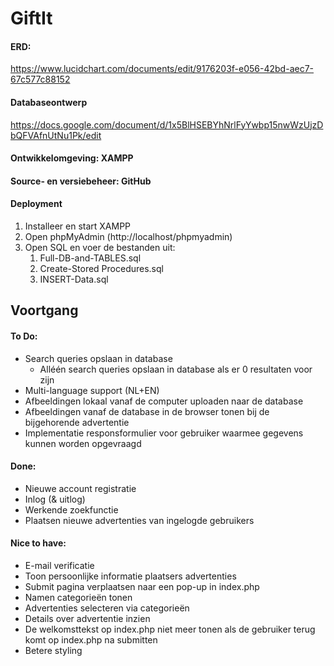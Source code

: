 # GiftIt

#### ERD:
https://www.lucidchart.com/documents/edit/9176203f-e056-42bd-aec7-67c577c88152

#### Databaseontwerp
https://docs.google.com/document/d/1x5BlHSEBYhNrlFyYwbp15nwWzUjzDbQFVAfnUtNu1Pk/edit

#### Ontwikkelomgeving: XAMPP
#### Source- en versiebeheer: GitHub
#### Deployment
1. Installeer en start XAMPP
2. Open phpMyAdmin (http://localhost/phpmyadmin)
3. Open SQL en voer de bestanden uit:
    1. Full-DB-and-TABLES.sql
    2. Create-Stored Procedures.sql
    3. INSERT-Data.sql

## Voortgang

#### To Do:
- Search queries opslaan in database
  - Alléén search queries opslaan in database als er 0 resultaten voor zijn
- Multi-language support (NL+EN)
- Afbeeldingen lokaal vanaf de computer uploaden naar de database
- Afbeeldingen vanaf de database in de browser tonen bij de bijgehorende advertentie
- Implementatie responsformulier voor gebruiker waarmee gegevens kunnen worden opgevraagd

#### Done:
- Nieuwe account registratie
- Inlog (& uitlog)
- Werkende zoekfunctie
- Plaatsen nieuwe advertenties van ingelogde gebruikers

#### Nice to have:
- E-mail verificatie
- Toon persoonlijke informatie plaatsers advertenties
- Submit pagina verplaatsen naar een pop-up in index.php
- Namen categorieën tonen
- Advertenties selecteren via categorieën
- Details over advertentie inzien
- De welkomsttekst op index.php niet meer tonen als de gebruiker terug komt op index.php na submitten
- Betere styling
